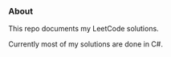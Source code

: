 ### About

This repo documents my LeetCode solutions.

Currently most of my solutions are done in C#.